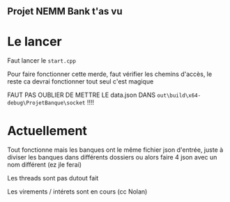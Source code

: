 ## Projet NEMM Bank t'as vu

# Le lancer
Faut lancer le `start.cpp`

Pour faire fonctionner cette merde, faut vérifier les chemins d'accès, le reste ca devrai fonctionner tout seul c'est magique

FAUT PAS OUBLIER DE METTRE LE data.json DANS `out\build\x64-debug\ProjetBanque\socket` !!!!

# Actuellement
Tout fonctionne mais les banques ont le même fichier json d'entrée, juste à diviser les banques dans différents dossiers ou alors faire 4 json avec un nom différent (ez jle ferai)

Les threads sont pas dutout fait

Les virements / intérets sont en cours (cc Nolan)
